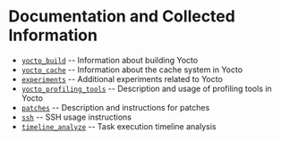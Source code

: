 # Documentation and Collected Information

* [`yocto_build`](./yocto_build) -- Information about building Yocto  
* [`yocto_cache`](./yocto_cache) -- Information about the cache system in Yocto  
* [`experiments`](./experiments) -- Additional experiments related to Yocto  
* [`yocto_profiling_tools`](./yocto_profiling_tools) -- Description and usage of profiling tools in Yocto  
* [`patches`](./patches) -- Description and instructions for patches  
* [`ssh`](./ssh_connection.md) -- SSH usage instructions  
* [`timeline_analyze`](./timeline_analyze) -- Task execution timeline analysis  
